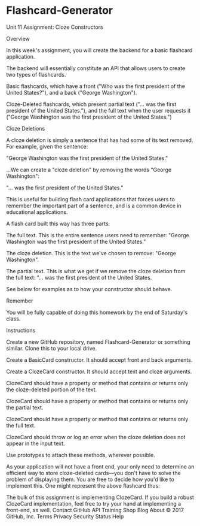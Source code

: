 # Flashcard-Generator

Unit 11 Assignment: Cloze Constructors

Overview

In this week's assignment, you will create the backend for a basic flashcard application.

The backend will essentially constitute an API that allows users to create two types of flashcards.

Basic flashcards, which have a front ("Who was the first president of the United States?"), and a back ("George Washington").

Cloze-Deleted flashcards, which present partial text ("... was the first president of the United States."), and the full text when the user requests it ("George Washington was the first president of the United States.")

Cloze Deletions

A cloze deletion is simply a sentence that has had some of its text removed. For example, given the sentence:

"George Washington was the first president of the United States."

...We can create a "cloze deletion" by removing the words "George Washington":

"... was the first president of the United States."

This is useful for building flash card applications that forces users to remember the important part of a sentence, and is a common device in educational applications.

A flash card built this way has three parts:

The full text. This is the entire sentence users need to remember: "George Washington was the first president of the United States."

The cloze deletion. This is the text we've chosen to remove: "George Washington".

The partial text. This is what we get if we remove the cloze deletion from the full text: "... was the first president of the United States.

See below for examples as to how your constructor should behave.

Remember

You will be fully capable of doing this homework by the end of Saturday's class.

Instructions

Create a new GitHub repository, named Flashcard-Generator or something similar. Clone this to your local drive.

Create a BasicCard constructor. It should accept front and back arguments.

Create a ClozeCard constructor. It should accept text and cloze arguments.

ClozeCard should have a property or method that contains or returns only the cloze-deleted portion of the text.

ClozeCard should have a property or method that contains or returns only the partial text.

ClozeCard should have a property or method that contains or returns only the full text.

ClozeCard should throw or log an error when the cloze deletion does not appear in the input text.

Use prototypes to attach these methods, wherever possible.

As your application will not have a front end, your only need to determine an efficient way to store cloze-deleted cards—you don't have to solve the problem of displaying them. You are free to decide how you'd like to implement this. One might represent the above flashcard thus:

The bulk of this assignment is implementing ClozeCard. If you build a robust ClozeCard implementation, feel free to try your hand at implementing a front-end, as well.
Contact GitHub API Training Shop Blog About
© 2017 GitHub, Inc. Terms Privacy Security Status Help